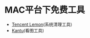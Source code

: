 # MAC平台下免费工具

- [Tencent Lemon](https://lemon.qq.com/)(系统清理工具)
- [Kantu](https://kantu.qq.com/)(看图工具)


